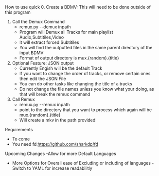 How to use quick
0. 
Create a BDMV: This will need to be done outside of this program
1. Call the Demux Command
    - remux.py --demux inpath
    - Program will Demux all Tracks for main playlist Audio,Subtitiles,Video
    - It will extract forced Subtitiles
    - You will find the outputted files in the same parent directory of the input BDMV
    - Format of output directory is mux.{random}.{title}
2. Optional Feature: JSON output
    - Currently Engish will be the default Track
    - If you want to change the order of tracks, or remove certain ones then edit the JSON File
    - You can do other tasks like changing the title of a tracks
    - Do not change the file names unless you know what your doing, as that will break the remux command
3. Call Remux
   - remux.py --remux inpath
   - point to the directory that you want to process which again will be mux.{random}.{title}
   - Will create a mkv in the path provided
 


Requirements
- To come
- You need fd:https://github.com/sharkdp/fd




Upcoming Changes
-Allow for more Default Languages
- More Options for Overall ease of Excluding or including of languages
-Switch to YAML for increase readabilitly 

